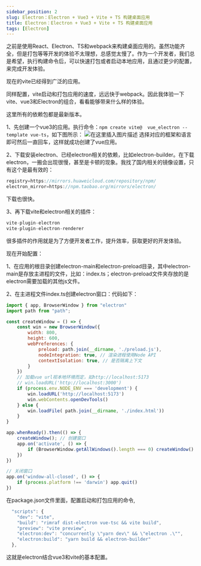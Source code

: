 ```yaml
---
sidebar_position: 2
slug: Electron：Electron + Vue3 + Vite + TS 构建桌面应用
title: Electron：Electron + Vue3 + Vite + TS 构建桌面应用
tags: [Electron]
---
```


之前是使用React、Electron、TS和webpack来构建桌面应用的。虽然功能齐全，但是打包等等开发的体验不太理想，总感觉太慢了。作为一个开发者，我们总是希望，执行构建命令后，可以快速打包或者启动本地应用，且通过更少的配置，来完成开发体验。

现在的vite已经得到广泛的应用。

同样配置，vite启动和打包应用的速度，远远快于webpack。因此我体验一下vite、vue3和Electron的组合，看看能够带来什么样的体验。

这里所有的依赖包都是最新版本。

1、先创建一个vue3的应用。执行命令：`npm create vite@  vue_electron --template vue-ts`，如下图所示：
![在这里插入图片描述](https://img-blog.csdnimg.cn/822e9b6daa1547998ec2042881eaba5f.png)
选择对应的框架和语言即可然后一直回车，这样就成功创建了vue应用。

2、下载安装electron、已经electron相关的依赖，比如electron-builder。在下载electron，一搬会出现很慢，甚至是卡顿的现象。我找了国内相关的镜像设置，只有这个是最有效的：

```javascript
registry=https://mirrors.huaweicloud.com/repository/npm/
electron_mirror=https://npm.taobao.org/mirrors/electron/
```

下载也很快。

3、再下载vite和electron相关的插件：

```javascript
vite-plugin-electron
vite-plugin-electron-renderer
```

很多插件的作用就是为了方便开发者工作，提升效率，获取更好的开发体验。

现在开始配置：

1、在应用的根目录创建electron-main和electron-preload目录，其中electron-main是存放主进程的文件，比如：index.ts；electron-preload文件夹存放的是electron需要加载的其他js文件。

2、在主进程文件index.ts创建electron窗口：代码如下：

```javascript
import { app, BrowserWindow } from "electron"
import path from "path";

const createWindow = () => {
	const win = new BrowserWindow({
		width: 800,
		height: 600,
		webPreferences: {
			preload: path.join(__dirname, './preload.js'),
			nodeIntegration: true, // 渲染进程使用Node API
			contextIsolation: true, // 是否隔离上下文
		}
	})
	// 加载vue url视本地环境而定，如http://localhost:5173
	// win.loadURL('http://localhost:3000')
	if (process.env.NODE_ENV === 'development') {
		win.loadURL('http://localhost:5173')
		win.webContents.openDevTools()
	} else {
		win.loadFile( path.join(__dirname, './index.html'))
	}
}

app.whenReady().then(() => {
	createWindow(); // 创建窗口
	app.on('activate', () => {
		if (BrowserWindow.getAllWindows().length === 0) createWindow()
	})
})

// 关闭窗口
app.on('window-all-closed', () => {
	if (process.platform !== 'darwin') app.quit()
})
```
在package.json文件里面，配置启动和打包应用的命令,

```javascript
  "scripts": {
    "dev": "vite",
    "build": "rimraf dist-electron vue-tsc && vite build",
    "preview": "vite preview",
    "electron:dev": "concurrently \"yarn dev\" && \"electron .\"",
    "electron:build": "yarn build && electron-builder"
  },
```

这就是electron结合vue3和vite的基本配置。